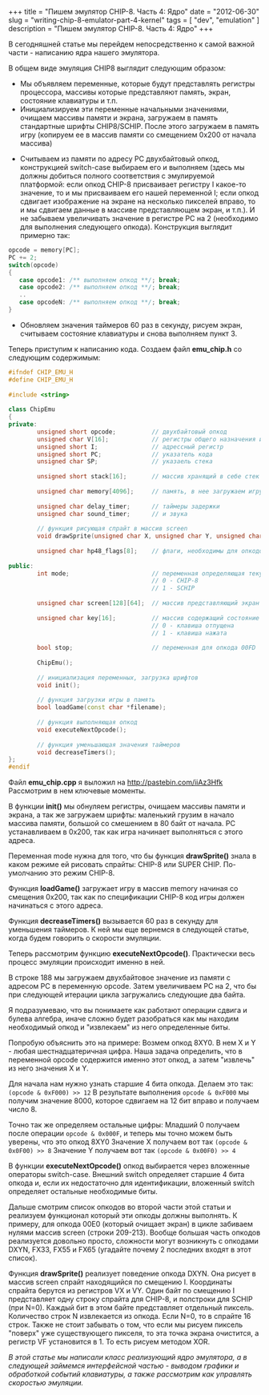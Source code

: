 +++
title = "Пишем эмулятор CHIP-8. Часть 4: Ядро"
date = "2012-06-30"
slug = "writing-chip-8-emulator-part-4-kernel"
tags = [ "dev", "emulation" ]
description = "Пишем эмулятор CHIP-8. Часть 4: Ядро"
+++

В сегодняшней статье мы перейдем непосредственно к самой важной части - написанию ядра нашего эмулятора.

В общем виде эмуляция CHIP8 выглядит следующим образом:

 * Мы объявляем переменные, которые будут представлять регистры процессора, массивы которые представляют память, экран, состояние клавиатуры и т.п.
 * Инициализируем эти переменные начальными значениями, очищаем массивы памяти и экрана, загружаем в память стандартные шрифты CHIP8/SCHIP. После этого загружаем в память игру (копируем ее в массив памяти со смещением 0x200 от начала массива)
<!-- TEASER_END -->
 * Считываем из памяти по адресу PC двухбайтовый опкод, конструкцией switch-case выбираем его и выполняем (здесь мы должны добиться полного соответствия с эмулируемой платформой: если опкод CHIP-8 присваивает регистру I какое-то значение, то и мы присваиваем его нашей переменной I; если опкод сдвигает изображение на экране на несколько пикселей вправо, то и мы сдвигаем данные в массиве представляющем экран, и т.п.). И не забываем увеличивать значение в регистре PC на 2 (необходимо для выполнения следующего опкода). Конструкция выглядит примерно так:

 ```c++
opcode = memory[PC];
PC += 2;
switch(opcode)
{
    case opcode1: /** выполняем опкод **/; break;
    case opcode2: /** выполняем опкод **/; break;
    ..
    case opcodeN: /** выполняем опкод **/; break;
}
```
 * Обновляем значения таймеров 60 раз в секунду, рисуем экран, считываем состояние клавиатуры и снова выполняем пункт 3.

Теперь приступим к написанию кода. Создаем файл **emu_chip.h** со следующим содержимым:

```c++
#ifndef CHIP_EMU_H
#define CHIP_EMU_H
 
#include <string>
 
class ChipEmu
{
private:
        unsigned short opcode;          // двухбайтовый опкод
        unsigned char V[16];            // регистры общего назначения и флаг переноса VF  
        unsigned short I;               // адрессный регистр
        unsigned short PC;              // указатель кода
        unsigned char SP;               // указаель стека
       
        unsigned short stack[16];       // массив хранящий в себе стек
       
        unsigned char memory[4096];     // память, в нее загружаем игру
 
        unsigned char delay_timer;      // таймеры задержки
        unsigned char sound_timer;      // и звука
 
        // функция рисующая спрайт в массив screen
        void drawSprite(unsigned char X, unsigned char Y, unsigned char N);
 
        unsigned char hp48_flags[8];    // флаги, необходимы для опкодов Fx75, Fx85
 
public:
        int mode;                       // переменная определяющая текущий режим:
                                        // 0 - CHIP-8
                                        // 1 - SCHIP
 
        unsigned char screen[128][64];  // массив представляющий экран
 
        unsigned char key[16];          // массив содержащий состояние клавиатуры:
                                        // 0 - клавиша отпущена
                                        // 1 - клавиша нажата
 
        bool stop;                      // переменная для опкода 00FD
 
        ChipEmu();
 
        // инициализация переменных, загрузка шрифтов
        void init();
 
        // функция загрузки игры в память
        bool loadGame(const char *filename);
 
        // функция выполняющая опкод
        void executeNextOpcode();
 
        // функция уменьшающая значения таймеров
        void decreaseTimers();
};
#endif
```

Файл **emu_chip.cpp** я выложил на <http://pastebin.com/iiAz3Hfk> Рассмотрим в нем ключевые моменты.

В функции **init()** мы обнуляем регистры, очищаем массивы памяти и экрана, а так же загружаем шрифты: маленький грузим в начало массива памяти, большой со смешением в 80 байт от начала. PC устанавливаем в 0x200, так как игра начинает выполняться с этого адреса.

Переменная mode нужна для того, что бы функция **drawSprite()** знала в каком режиме ей рисовать спрайты: CHIP-8 или SUPER CHIP. По-умолчанию это режим CHIP-8.

Функция **loadGame()** загружает игру в массив memory начиная со смещения 0x200, так как по спецификации CHIP-8 код игры должен начинаться с этого адреса.

Функция **decreaseTimers()** вызывается 60 раз в секунду для уменьшения таймеров. К ней мы еще вернемся в следующей статье, когда будем говорить о скорости эмуляции.

Теперь рассмотрим функцию **executeNextOpcode()**. Практически весь процесс эмуляции происходит именно в ней.

В строке 188 мы загружаем двухбайтовое значение из памяти с адресом PC в переменную opcode. Затем увеличиваем PC на 2, что бы при следующей итерации цикла загружались следующие два байта.

Я подразумеваю, что вы понимаете как работают операции сдвига и булева алгебра, иначе сложно будет разобраться как мы находим необходимый опкод и "извлекаем" из него определенные биты.

Попробую объяснить это на примере:
Возмем опкод 8XY0. В нем X и Y - любая шестнадцатеричная цифра. Наша задача определить, что в переменной opcode содержится именно этот опкод, а затем "извлечь" из него значения X и Y.

Для начала нам нужно узнать старшие 4 бита опкода. Делаем это так: `(opcode & 0xF000) >> 12`
В результате выполнения `opcode & 0xF000` мы получим значение 8000, которое сдвигаем на 12 бит вправо и получаем число 8.

Точно так же определяем остальные цифры:
Младший 0 получаем после операции `opcode & 0x000F`, и теперь мы точно можем быть уверены, что это опкод 8XY0
Значение X получаем вот так `(opcode & 0x0F00) >> 8`
Значение Y получаем вот так `(opcode & 0x00F0) >> 4`

В функции **executeNextOpcode()** опкод выбирается через вложенные операторы switch-case. Внешний switch определяет старшие 4 бита опкода и, если их недостаточно для идентификации, вложенный switch определяет остальные необходимые биты.

Дальше смотрим список опкодов во второй части этой статьи и реализуем функционал который эти опкоды должны выполнять.
К примеру, для опкода 00E0 (который очищает экран) в цикле забиваем нулями массив screen (строки 209-213).
Вообще большая часть опкодов реализуется довольно просто, сложности могут возникнуть с опкодами DXYN, FX33, FX55 и FX65 (угадайте почему 2 последних входят в этот список).

Функция **drawSprite()** реализует поведение опкода DXYN. Она рисует в массив screen спрайт находящийся по смещению I. Координаты спрайта берутся из регистров VX и VY.
Один байт по смещению I представляет одну строку спрайта для CHIP-8, и полстроки для SCHIP (при N=0). Каждый бит в этом байте представляет отдельный пиксель. Количество строк N извлекается из опкода. Если N=0, то в спрайте 16 строк. 
Также не стоит забывать о том, что если мы рисуем пиксель "поверх" уже существующего пикселя, то эта точка экрана очистится, а регистр VF установится в 1. То есть рисуем методом XOR.

*В этой статье мы написали класс реализующий ядро эмулятора, а в следующей займемся интерфейсной частью - выводом графики и обработкой событий клавиатуры, а также рассмотрим как управлять скоростью эмуляции.*
